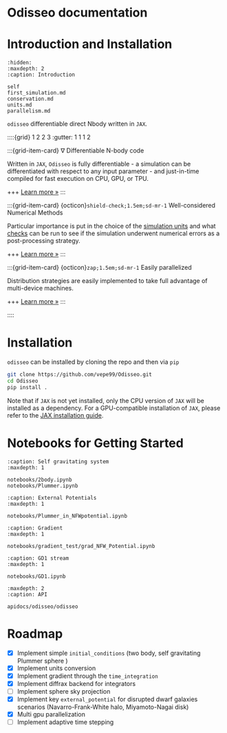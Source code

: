 Odisseo documentation
=====================

# Introduction and Installation

```{toctree}
:hidden:
:maxdepth: 2
:caption: Introduction

self
first_simulation.md
conservation.md
units.md
parallelism.md
```

`odisseo` differentiable direct Nbody written in `JAX`.

::::{grid} 1 2 2 3
:gutter: 1 1 1 2

:::{grid-item-card} $\nabla$ Differentiable N-body code

Written in `JAX`, `Odisseo` is fully differentiable - a simulation can be differentiated with respect to any input parameter - and just-in-time compiled for fast execution on CPU, GPU, or TPU. 

+++
[Learn more »](./first_simulation.md)
:::

:::{grid-item-card} {octicon}`shield-check;1.5em;sd-mr-1` Well-considered Numerical Methods

Particular importance is put in the choice of the [simulation units](./units.md) and what [checks](./conservation.md) can be run to see if the simulation underwent numerical errors as a post-processing strategy. 

+++
[Learn more »](./units.md)
:::

:::{grid-item-card} {octicon}`zap;1.5em;sd-mr-1` Easily parallelized 

Distribution strategies are easily implemented to take full advantage of multi-device machines.

+++
[Learn more »](./parallelism.md)
:::

::::

# Installation

`odisseo` can be installed by cloning the repo and then via `pip`

```bash
git clone https://github.com/vepe99/Odisseo.git
cd Odisseo
pip install .
```

Note that if `JAX` is not yet installed, only the CPU version of `JAX` will be installed
as a dependency. For a GPU-compatible installation of `JAX`, please refer to the
[JAX installation guide](https://jax.readthedocs.io/en/latest/installation.html).



# Notebooks for Getting Started

```{toctree}
:caption: Self gravitating system
:maxdepth: 1

notebooks/2body.ipynb
notebooks/Plummer.ipynb
```

```{toctree}
:caption: External Potentials
:maxdepth: 1

notebooks/Plummer_in_NFWpotential.ipynb
```

```{toctree}
:caption: Gradient
:maxdepth: 1

notebooks/gradient_test/grad_NFW_Potential.ipynb
```

```{toctree}
:caption: GD1 stream
:maxdepth: 1

notebooks/GD1.ipynb
```

```{toctree}
:maxdepth: 2
:caption: API 

apidocs/odisseo/odisseo

```

# Roadmap

- [x] Implement simple `initial_conditions` (two body, self gravitating Plummer sphere )
- [x] Implement units conversion
- [x] Implement gradient through the `time_integration` 
- [x] Implement diffrax backend for integrators
- [ ] Implement sphere sky projection
- [x] Implement key `external_potential` for disrupted dwarf galaxies scenarios (Navarro-Frank-White halo, Miyamoto-Nagai disk)
- [x] Multi gpu parallelization
- [ ] Implement adaptive time stepping
